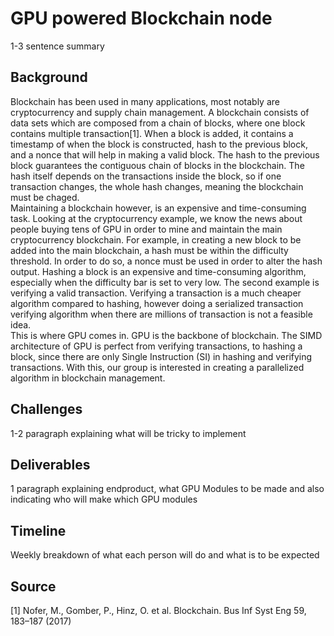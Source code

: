 # GPU powered Blockchain node
1-3 sentence summary

## Background
Blockchain has been used in many applications, most notably are cryptocurrency and supply chain management. A blockchain consists of data sets which are composed from a chain of blocks, where one block contains multiple transaction[1]. When a block is added, it contains a timestamp of when the block is constructed, hash to the previous block, and a nonce that will help in making a valid block. The hash to the previous block guarantees the contiguous chain of blocks in the blockchain. The hash itself depends on the transactions inside the block, so if one transaction changes, the whole hash changes, meaning the blockchain must be chaged.<br>
Maintaining a blockchain however, is an expensive and time-consuming task. Looking at the cryptocurrency example, we know the news about people buying tens of GPU in order to mine and maintain the main cryptocurrency blockchain. For example, in creating a new block to be added into the main blockchain, a hash must be within the difficulty threshold. In order to do so, a nonce must be used in order to alter the hash output. Hashing a block is an expensive and time-consuming algorithm, especially when the difficulty bar is set to very low. The second example is verifying a valid transaction. Verifying a transaction is a much cheaper algorithm compared to hashing, however doing a serialized transaction verifying algorithm when there are millions of transaction is not a feasible idea.<br>
This is where GPU comes in. GPU is the backbone of blockchain. The SIMD architecture of GPU is perfect from verifying transactions, to hashing a block, since there are only Single Instruction (SI) in hashing and verifying transactions. With this, our group is interested in creating a parallelized algorithm in blockchain management.

## Challenges
1-2 paragraph explaining what will be tricky to implement

## Deliverables
1 paragraph explaining endproduct, what GPU Modules to be made and also indicating who will make which GPU modules
## Timeline
Weekly breakdown of what each person will do and what is to be expected

## Source
[1] Nofer, M., Gomber, P., Hinz, O. et al. Blockchain. Bus Inf Syst Eng 59, 183–187 (2017)
